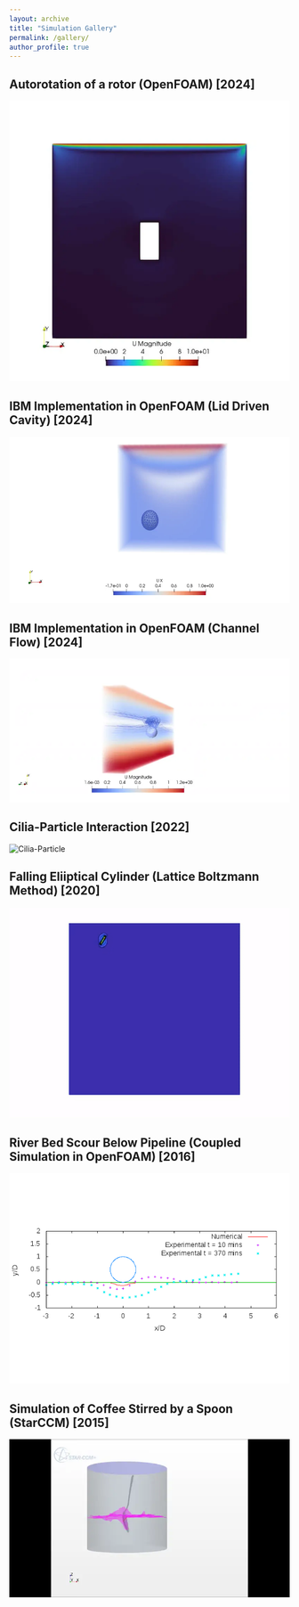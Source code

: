 ```yaml
---
layout: archive
title: "Simulation Gallery"
permalink: /gallery/
author_profile: true
---
```


<div class="simulation-gallery">
  <div class="simulation-item">
    <div class="simulation-animation">
      <h2>Autorotation of a rotor (OpenFOAM) [2024]</h2>
      <img src="/images/cfd_gallery/inducedRotor2D.webp" alt="Rotor Autorotation" loading="lazy">
    </div>
  </div>
  

  <div class="simulation-item">
    <div class="simulation-animation">
      <h2>IBM Implementation in OpenFOAM (Lid Driven Cavity) [2024] </h2>
      <img src="/images/cfd_gallery/3d_particle.webp" alt="IBM LDC" loading="lazy">
    </div>
  </div>
  
  <div class="simulation-item">
    <div class="simulation-animation">
      <h2>IBM Implementation in OpenFOAM (Channel Flow) [2024]</h2>
      <img src="/images/cfd_gallery/channel_particle.webp" alt="Channel FLow" loading="lazy">
    </div>
  </div>
  
  <div class="simulation-item">
    <div class="simulation-animation">
      <h2>Cilia-Particle Interaction [2022]</h2>
      <img src="/images/cfd_gallery/ibm_ellipse.webp" alt="Cilia-Particle" loading="lazy">
    </div>
    <!--<div class="simulation-description">
      <p><strong>Parameters:</strong></p>
      <ul>
        <li>Reynolds Number: 10000</li>
        <li>Grid Resolution: 256 x 256</li>
        <li>Time Step: 0.001s</li>
      </ul>
      <p>Cilia-Particle interaction</p>-->
    </div>
  </div>
  <div class="simulation-item">
    <div class="simulation-animation">
      <h2>Falling Eliiptical Cylinder (Lattice Boltzmann Method) [2020] </h2>
      <img src="/images/cfd_gallery/lbm.gif" alt="LBM" loading="lazy">
    </div>
  </div>
  
  <div class="simulation-item">
    <div class="simulation-animation">
      <h2>River Bed Scour Below Pipeline (Coupled Simulation in OpenFOAM) [2016]</h2>
      <img src="/images/cfd_gallery/scourAnimation.gif" alt="scour" loading="lazy">
    </div>
  </div>

  <div class="simulation-item">
    <div class="simulation-animation">
      <h2> Simulation of Coffee Stirred by a Spoon (StarCCM) [2015] </h2>
      <img src="/images/cfd_gallery/coffee.webp" alt="coffee" loading="lazy">
    </div>
  </div>

</div>
